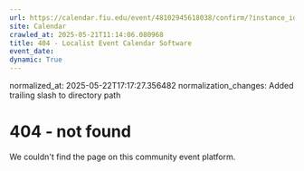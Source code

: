 ```yaml
---
url: https://calendar.fiu.edu/event/48102945618038/confirm/?instance_id=48102945648778&return=https%3A%2F%2Fcalendar.fiu.edu%2Fcalendar%3Fevent_types%255B%255D%3D121719
site: Calendar
crawled_at: 2025-05-21T11:14:06.080968
title: 404 - Localist Event Calendar Software
event_date: 
dynamic: True
---
```

normalized_at: 2025-05-22T17:17:27.356482
normalization_changes: Added trailing slash to directory path

# 404 - not found
We couldn't find the page on this community event platform.
